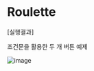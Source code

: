 # Roulette

[실행결과]

조건문을 활용한 두 개 버튼 예제

![image](https://user-images.githubusercontent.com/66067273/169633792-bc155d2d-d0ee-4be4-ac48-bff2c1abafac.png)
